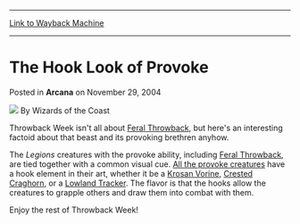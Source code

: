 
---
[Link to Wayback Machine](https://web.archive.org/web/20210429202605/https://magic.wizards.com/en/articles/archive/arcana/hook-look-provoke-2004-11-29)

[_metadata_:author]:- "Wizards of the Coast"
[_metadata_:description]:- "Throwback Week isn't all about Feral Throwback, but here's an interesting factoid about that beast and its provoking brethren anyhow. The Legions creatures with the provoke ability, including Feral Throwback, are tied together with a common visual cue. All the provoke creatures have a hook element in their art, whether it be a Krosan Vorine, Crested Craghorn, or a Lowland"
[_metadata_:generator]:- "Drupal 7 (http://drupal.org)"
[_metadata_:node]:- "607851"
[_metadata_:publish_date]:- "2004-11-29"
[_metadata_:source]:- "div-main-content"
[_metadata_:title]:- "The Hook Look of Provoke"
[_metadata_:wayback_capture_timestamp]:- "2021-04-29 20:26:05"
[_metadata_:wayback_raw_url]:- "https://web.archive.org/web/20210429202605id_/https://magic.wizards.com/en/articles/archive/arcana/hook-look-provoke-2004-11-29"
[_metadata_:wayback_url]:- "https://magic.wizards.com/en/articles/archive/arcana/hook-look-provoke-2004-11-29"
---


The Hook Look of Provoke
========================



 Posted in **Arcana**
 on November 29, 2004 






![](https://media.magic.wizards.com/styles/auth_small/public/images/person/wizards_author.jpg)
By Wizards of the Coast











Throwback Week isn't all about [Feral Throwback](http://gatherer.wizards.com/Pages/Card/Details.aspx?name=Feral+Throwback), but here's an interesting factoid about that beast and its provoking brethren anyhow.


The *Legions* creatures with the provoke ability, including [Feral Throwback](http://gatherer.wizards.com/Pages/Card/Details.aspx?name=Feral+Throwback), are tied together with a common visual cue. [All the provoke creatures](http://gatherer.wizards.com/default.asp?term=provoke&fields=%7Crules&format=Legions&color=All&output=summary&sort=name&first=1) have a hook element in their art, whether it be a [Krosan Vorine](http://gatherer.wizards.com/Pages/Card/Details.aspx?&name=Krosan%2BVorine), [Crested Craghorn](http://gatherer.wizards.com/Pages/Card/Details.aspx?&name=Crested%2BCraghorn), or a [Lowland Tracker](http://gatherer.wizards.com/Pages/Card/Details.aspx?&name=Lowland%2BTracker). The flavor is that the hooks allow the creatures to grapple others and draw them into combat with them. 






Enjoy the rest of Throwback Week!








